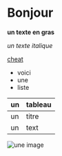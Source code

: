 # Bonjour

**un texte en gras**

*un texte italique*

[cheat](https://www.markdownguide.org/cheat-sheet/)

- voici
- une
- liste

| un | tableau |
| ----------- | ----------- |
| un | titre |
| un | text |

![une image](https://cdn1.epicgames.com/salesEvent/salesEvent/EGS_GenshinImpact_miHoYoLimited_S1_2560x1440-91c6cd7312cc2647c3ebccca10f30399?h=270&resize=1&w=480)

